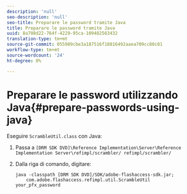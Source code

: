 ```yaml
---
description: 'null'
seo-description: 'null'
seo-title: Preparare le password tramite Java
title: Preparare le password tramite Java
uuid: 8a708d22-764f-4229-95ca-109482563432
translation-type: tm+mt
source-git-commit: 055989cbe3a187516f18816492aaea709cc80c81
workflow-type: tm+mt
source-wordcount: '24'
ht-degree: 0%

---
```



# Preparare le password utilizzando Java{#prepare-passwords-using-java}

Eseguire `ScrambleUtil.class` con Java:

1. Passa a `[DRM SDK DVD]\Reference Implementation\Server\Reference Implementation Server\refimpl/scrambler/ refimpl/scrambler/`
1. Dalla riga di comando, digitare:

   ```
   java -classpath [DRM SDK DVD]/SDK/adobe-flashaccess-sdk.jar;  
       com.adobe.flashaccess.refimpl.util.ScrambleUtil your_pfx_password
   ```

